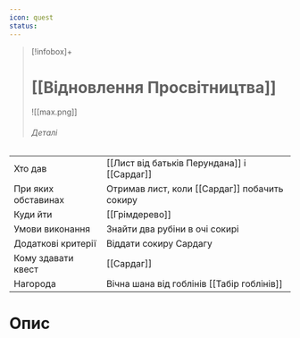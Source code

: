```yaml
---
icon: quest
status:
---
```

>[!infobox]+
># [[Відновлення Просвітництва]]
>![[max.png]]
> ###### Деталі
|                     |                                        |
| ------------------- | -------------------------------------- |
| Хто дав             | [[Лист від батьків Перундана]] і [[Сардаг]]                               |
| При яких обставинах | Отримав лист, коли [[Сардаг]] побачить сокиру                    |
| Куди йти            | [[Грімдерево]] |
| Умови виконання     | Знайти два рубіни в очі сокирі                       |
| Додаткові критерії  | Віддати сокиру Сардагу                       |
| Кому здавати квест  | [[Сардаг]]                               |
| Нагорода            | Вічна шана від гоблінів [[Табір гоблінів]]                                 |

# Опис 